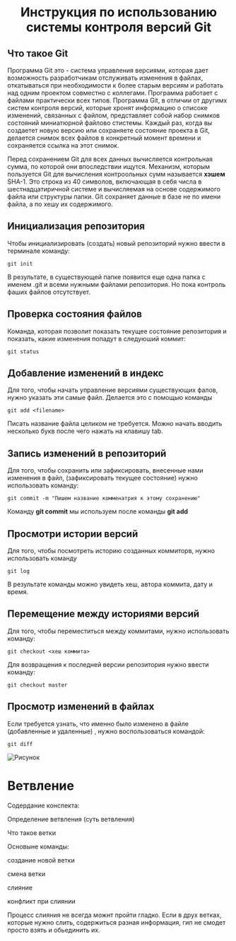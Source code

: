 # <center> **Инструкция по использованию системы контроля версий Git**

## **Что такое Git**

Программа Git это - система управления версиями, которая дает возможность разработчикам отслуживать изменения в файлах, откатываться при необходимости к более старым версиям и работать над одним проектом совместно с коллегами.
Программа работает с файлами практически всех типов. 
Программа Git, в отличии от другимх систем контроля версий, которые хронят информацию о списоке изменений, связанных с файлом, представляет собой набор снимков состояний миниатюрной файлово стистемы. 
Каждый раз, когда вы создаетет новую версию или сохраняете состояние проекта в Git, делается снимок всех файлов в конкретный момент времени и сохраняется ссылка на этот снимок.

Перед сохранением Git для всех данных вычисляется контрольная сумма, по которой они впоследствии ищутся. 
Механизм, которым пользуется Git для вычисления контроольных сумм называется **хэшем** SHA-1. Это строка из 40 символов, включающая в себя числа в шестнадцатиричной системе и вычисляемая на основе содержимого файла или структуры папки. 
Git сохраняет данные в базе не по имени файла, а по хешу их содержимого.

## **Инициализация репозитория**

Чтобы инициализировать (создать) новый репозиторий нужно ввести в терминале команду:

    git init

В результате, в существующей папке появится еще одна папка с именем .git и всеми нужными файлами репозитория.
Но пока контроль фаших файлов отсутствует.

## **Проверка состояния файлов**

Команда, которая позволит показать текущее состояние репозитория и показать, какие изменения попадут в следуюший коммит:

    git status


## **Добавление изменений в индекс**

Для того, чтобы начать управление версиями существующих фалов, нужно указать эти самые файл. 
Делается это с помощью команды


    git add <filename>

Писать название файла целиком не требуется. Можно начать вводить несколько букв после чего нажать на клавишу tab.

## **Запись изменений в репозиторий**

Для того, чтобы сохранить или зафиксировать, внесенные нами изменения в файл, (зафиксировать текущее состояние) нужно использовать команду:

    git commit -m "Пишем название комменатрия к этому сохранению"


Команду **git commit** мы используем после команды **git add**

## **Просмотри истории версий**

Для того, чтобы посмотреть историю созданных коммиторв, нужно использовать команду

	git log

В результате команды можно увидеть хеш, автора коммита, дату и время.


## **Перемещение между историями версий**

Для того, чтобы переместиться между коммитами, нужно использовать команду:

	git checkout <хеш коммита>

Для возвращения к последней версии репозитория нужно ввести команду: 
	
	git checkout master


## **Просмотр изменений в файлах**

Если требуется узнать, что именно было изменено в файле (добавленные и удаленные) , нужно воспользоваться командой:

	git diff






![Рисунок](kartinka.jpg)

# **Ветвление** 

Содердание конспекта: 

Определение ветвления (суть ветвления)

Что такое ветки 

Основыне команды: 

создание новой ветки

смена ветки

слияние 

конфликт при слиянии 

Процесс слияния не всегда можнт пройти гладко. 
Если в друх ветках, которые нужно слить, содержиться разная информация, гип не смодет просто взять и обьединить их.
